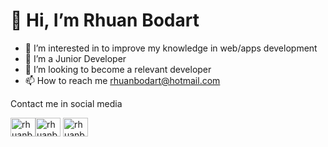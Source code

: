 <h1> 👋 Hi, I’m Rhuan Bodart </h1>

- 👀 I’m interested in to improve my knowledge in web/apps development
- 🌱 I’m a Junior Developer
- 💞️ I’m looking to become a relevant developer
- 📫 How to reach me rhuanbodart@hotmail.com

Contact me in social media
<p>

<a href="https://github.com/rhuanbodart" target="blank"><img align="center" src="https://raw.githubusercontent.com/rahuldkjain/github-profile-readme-generator/master/src/images/icons/Social/github.svg" alt="rhuanbodart" height="30" width="40" /></a><a href="https://linkedin.com/in/rhuanbodart" target="blank"><img align="center" src="https://raw.githubusercontent.com/rahuldkjain/github-profile-readme-generator/master/src/images/icons/Social/linked-in-alt.svg" alt="rhuanbodart" height="30" width="40" /></a> <a href="https://instagram.com/rhuanbodart" target="blank"><img align="center" src="https://raw.githubusercontent.com/rahuldkjain/github-profile-readme-generator/master/src/images/icons/Social/instagram.svg" alt="rhuanbodart" height="30" width="40" /></a>
</p>



<!---
rhuanbodart/rhuanbodart is a ✨ special ✨ repository because its `README.md` (this file) appears on your GitHub profile.
You can click the Preview link to take a look at your changes.

Profile Views <p align="center"> <img src="https://komarev.com/ghpvc/?username=RhuanBodart&label=Profile%20views&color=0e75b6&style=flat" alt="Rhuan Bodart" /> </p>
--->


